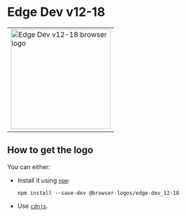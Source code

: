 Edge Dev v12-18
===============

<table>
    <tr height=240>
        <td>
            <a href="https://github.com/alrra/browser-logos/tree/1aa882acec6e9ec7b72af89384e98e3cf811f1cd/src/archive/edge-dev_12-18">
                <img width=230 src="https://raw.githubusercontent.com/alrra/browser-logos/1aa882acec6e9ec7b72af89384e98e3cf811f1cd/src/archive/edge-dev_12-18/edge-dev_12-18_512x512.png" alt="Edge Dev v12-18 browser logo">
            </a>
        </td>
    </tr>
</table>

How to get the logo
-------------------

You can either:

* Install it using [`npm`][npm]:

  `npm install --save-dev @browser-logos/edge-dev_12-18`

* Use [`cdnjs`][cdnjs].

<!-- Link labels: -->

[cdnjs]: https://cdnjs.com/libraries/browser-logos
[npm]: https://www.npmjs.com/
